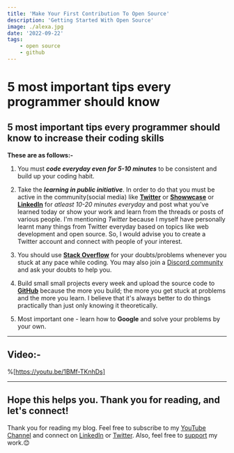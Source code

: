 ```yaml
---
title: 'Make Your First Contribution To Open Source'
description: 'Getting Started With Open Source'
image: ./alexa.jpg
date: '2022-09-22'
tags: 
    - open source
    - github
---
```


# 5 most important tips every programmer should know

## 5 most important tips every programmer should know to increase their coding skills

**These are as follows:-** 

1) You must **_code everyday even for 5-10 minutes_** to be consistent and build up your coding habit.

2) Take the ***learning in public initiative***. In order to do that you must be active in the community(social media) like **[Twitter](https://twitter.com/)** or **[Showwcase](https://www.showwcase.com/)** or **[LinkedIn](https://linkedin.com/)** for _atleast 10-20 minutes everyday_ and post what you've learned today or show your work and learn from the threads or posts of various people. 
I'm mentioning _Twitter_ because I myself have personally learnt many things from Twitter everyday based on topics like web development and open source. So, I would advise you to create a Twitter account and connect with people of your interest. 

3) You should use **[Stack Overflow](https://stackoverflow.com/)** for your doubts/problems whenever you stuck at any pace while coding. You may also join a [Discord community](https://discord.gg/g7FmxB9uZp) and ask your doubts to help you.

4) Build small small projects every week and upload the source code to **[GitHub](https://github.com/)** because the more you build; the more you get stuck at problems and the more you learn. I believe that it's always better to do things practically than just only knowing it theoretically.

5) Most important one - learn how to **Google** and solve your problems by your own.

---

## Video:- 


%[https://youtu.be/1BMf-TKnhDs]

---

## Hope this helps you. Thank you for reading, and let's connect!
Thank you for reading my blog. Feel free to subscribe to my [YouTube Channel](https://www.youtube.com/channel/UCsuzc8lqAbgUYo4yzpjtfSw) and connect on [LinkedIn](https://www.linkedin.com/in/susmita-dey-15a15a210/) or [Twitter](https://twitter.com/its_SusmitaDey).
Also, feel free to [support](https://www.buymeacoffee.com/susmitadey) my work.😊